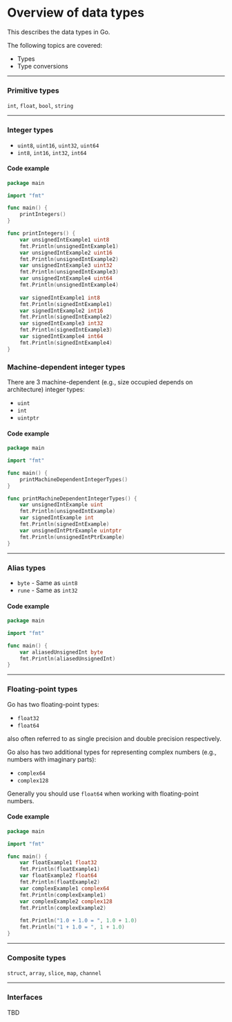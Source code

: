 # Overview of data types


This describes the data types in Go.

The following topics are covered:
- Types
- Type conversions


---


### Primitive types

`int`, `float`, `bool`, `string`


---


### Integer types

- `uint8`, `uint16`, `uint32`, `uint64`
- `int8`, `int16`, `int32`, `int64`


#### Code example

```go
package main

import "fmt"

func main() {
    printIntegers()
}

func printIntegers() {
    var unsignedIntExample1 uint8
    fmt.Println(unsignedIntExample1)
    var unsignedIntExample2 uint16
    fmt.Println(unsignedIntExample2)
    var unsignedIntExample3 uint32
    fmt.Println(unsignedIntExample3)
    var unsignedIntExample4 uint64
    fmt.Println(unsignedIntExample4)
	
    var signedIntExample1 int8
    fmt.Println(signedIntExample1)
    var signedIntExample2 int16
    fmt.Println(signedIntExample2)
    var signedIntExample3 int32
    fmt.Println(signedIntExample3)
    var signedIntExample4 int64
    fmt.Println(signedIntExample4)
}
```


### Machine-dependent integer types


There are 3 machine-dependent (e.g., size occupied depends on architecture) integer types:

- `uint`
- `int`
- `uintptr`


#### Code example

```go
package main

import "fmt"

func main() {
    printMachineDependentIntegerTypes()
}

func printMachineDependentIntegerTypes() {
    var unsignedIntExample uint
    fmt.Println(unsignedIntExample)
    var signedIntExample int
    fmt.Println(signedIntExample)
    var unsignedIntPtrExample uintptr
    fmt.Println(unsignedIntPtrExample)
}
```


---


### Alias types

- `byte` - Same as `uint8`
- `rune` - Same as `int32`


#### Code example

```go
package main

import "fmt"

func main() {
    var aliasedUnsignedInt byte
    fmt.Println(aliasedUnsignedInt)
}
```


---


### Floating-point types

Go has two floating-point types:
- `float32`
- `float64`

also often referred to as single precision and double precision respectively.

Go also has two additional types for representing complex numbers (e.g., numbers with imaginary parts):
- `complex64`
- `complex128`

Generally you should use `float64` when working with floating-point numbers.

#### Code example

```go
package main

import "fmt"

func main() {
    var floatExample1 float32
    fmt.Println(floatExample1)
    var floatExample2 float64
    fmt.Println(floatExample2)
    var complexExample1 complex64
    fmt.Println(complexExample1)
    var complexExample2 complex128
    fmt.Println(complexExample2)
	
    fmt.Println("1.0 + 1.0 = ", 1.0 + 1.0)
    fmt.Println("1 + 1.0 = ", 1 + 1.0)
}
```


---


### Composite types

`struct`, `array`, `slice`, `map`, `channel`


---


### Interfaces

TBD
